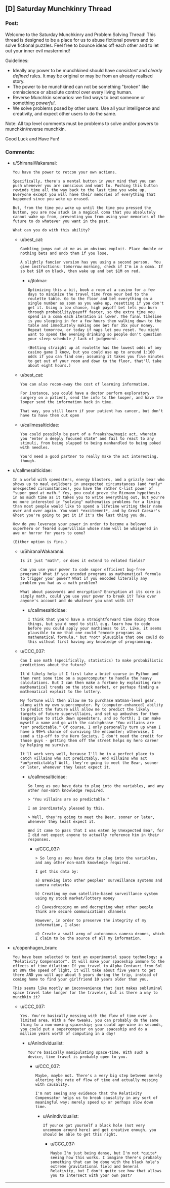 ## [D] Saturday Munchkinry Thread

### Post:

Welcome to the Saturday Munchkinry and Problem Solving Thread! This thread is designed to be a place for us to abuse fictional powers and to solve fictional puzzles. Feel free to bounce ideas off each other and to let out your inner evil mastermind! 

Guidelines:

* Ideally any power to be munchkined should have *consistent* and *clearly defined* rules. It may be original or may be from an already realised story.
* The power to be munchkined can not be something "broken" like omniscience or absolute control over every living human.
* Reverse Munchkin scenarios: we find ways to beat someone or something  *powerful*.
* We solve problems posed by other users. Use all your intelligence and creativity, and expect other users to do the same.

Note: All top level comments must be problems to solve and/or powers to munchkin/reverse munchkin.

Good Luck and Have Fun!

### Comments:

- u/ShiranaiWakaranai:
  ```
  You have the power to retcon your own actions.

  Specifically, there's a mental button in your mind that you can push whenever you are conscious and want to. Pushing this button rewinds time all the way back to the last time you woke up. Everyone except you will have their memories of everything that happened since you woke up erased.

  But, from the time you woke up until the time you pressed the button, you are now stuck in a magical coma that you absolutely cannot wake up from, preventing you from using your memories of the future to do whatever you want in the past.

  What can you do with this ability?
  ```

  - u/best_cat:
    ```
    Gambling jumps out at me as an obvious exploit. Place double or nothing bets and undo them if you lose.

    A slightly fancier version has you using a second person.  You give instructions: tomorrow morning, check if I'm in a coma. If so bet $1M on black, then wake up and bet $1M on red.
    ```

    - u/jtolmar:
      ```
      Optimizing this a bit, book a room at a casino for a few days to minimize the travel time from your bed to the roulette table. Go to the floor and bet everything on a single number as soon as you wake up, resetting if you don't get it. Using a low chance, high payoff bet lets you burn through probability/payoff faster, so the extra time you spend in a coma each iteration is lower. The final timeline is you sleeping in for a few hours then walking down to the table and immediately making one bet for 35x your money. Repeat tomorrow, or today if naps let you reset. You might want to spend the evening drinking so people don't question your sleep schedule / lack of judgement.

      (Betting straight up at roulette has the lowest odds of any casino game I know, but you could use up to around 1:100 odds if you can find one; assuming it takes you five minutes to get out of your room and down to the floor, that'll take about eight hours.)
      ```

  - u/best_cat:
    ```
    You can also recon-away the cost of learning information.

    For instance, you could have a doctor perform exploratory surgery on a patient, send the info to the looper, and have the looper send the information back in time.

    That way, you still learn if your patient has cancer, but don't have to have them cut open
    ```

  - u/callmesalticidae:
    ```
    You could possibly be part of a freakshow/magic act, wherein you "enter a deeply focused state" and fail to react to any stimuli, from being slapped to being manhandled to being poked with needles. 

    You'd need a good partner to really make the act interesting, though.
    ```

- u/callmesalticidae:
  ```
  In a world with speedsters, energy blasters, and a grizzly bear who shows up to maul evildoers in unexpected circumstances (and *only* unexpected circumstances), you have the rather C-list power of "super good at math." Yes, you could prove the Riemann hypothesis in as much time as it takes you to write everything out, but you're no more interested in "solving" mathematics problems for a living than most people would like to spend a lifetime writing their name over and over again. You want *excitement*, and by Great Caesar's Ghost you're going to get it if it's the last thing you do. 

  How do you leverage your power in order to become a beloved superhero or feared supervillain whose name will be whispered in awe or horror for years to come?

  (Either option is fine.)
  ```

  - u/ShiranaiWakaranai:
    ```
    Is it just "math", or does it extend to related fields?

    Can you use your power to code super efficient bug-free programs? What if you encoded programs as mathematical formula to trigger your power? What if you encoded literally any problem you had as a math problem?

    What about passwords and encryption? Encryption at its core is simply math, could you use your power to break it? Take over anyone's account and do whatever you want with it?
    ```

    - u/callmesalticidae:
      ```
      I think that you'd have a straightforward time doing those things, but you'd need to still e.g. learn how to code before you could apply your mathiness to it. Like, it seems plausible to me that one could "encode programs as mathematical formula," but *not* plausible that one could do this without first having any knowledge of programming.
      ```

  - u/CCC_037:
    ```
    Can I use math (specifically, statistics) to make probabilistic predictions about the future?

    It'd likely help if I first take a brief course in Python and then rent some time on a supercomputer to handle the heavy calculations. But I can then make a fortune by exploiting rare mathematical trends on the stock market, or perhaps finding a mathematical exploit to the lottery.

    My fortune will then allow me to purchase Batman-level gear, along with my own supercomputer. My (computer-enhanced) ability to predict the future will allow me to predict the likely targets of future supervillains, and set up ambushes for them (superglue to stick down speedsters, and so forth); I can make myself a name and go with the catchphrase "You villains are *so* predictable." Of course, I only personally turn up when I have a 99+% chance of surviving the encounter; otherwise, I send a tip-off to the Hero Society. I don't need the credit for those guys - getting them off the street helps my hero career by helping me survive.

    It'll work very well, because I'll be in a perfect place to catch villains who act predictably. And villains who act *un*predictably? Well, they're going to meet the Bear, sooner or later, whenever they least expect it.
    ```

    - u/callmesalticidae:
      ```
      So long as you have data to plug into the variables, and any other non-math knowledge required. 

      > "You villains are so predictable." 

      I am inordinately pleased by this. 

      > Well, they're going to meet the Bear, sooner or later, whenever they least expect it.

      And it came to pass that I was eaten by Unexpected Bear, for I did not expect anyone to actually reference him in their responses.
      ```

      - u/CCC_037:
        ```
        > So long as you have data to plug into the variables, and any other non-math knowledge required.

        I get this data by:

        a) Breaking into other peoples' surveillance systems and camera networks

        b) Creating my own satellite-based surveillance system using my stock market/lottery money

        c) Eavesdropping on and decrypting what other people think are secure communications channels

        However, in order to preserve the integrity of my information, I also:

        d) Create a small army of autonomous camera drones, which I claim to be the source of all my information.
        ```

- u/copenhagen_bram:
  ```
  You have been selected to test an experimental space technology: a "Relativity Compensator". It will make your spaceship immune to the effects of time dilation: If you travel to Alpha Centauri from Sol at 80% the speed of light, it will take about five years to get there AND you will age about 5 years during the trip, instead of coming home to find your girlfriend 10 years older than you.

  This seems like mostly an inconvenience that just makes subluminal space travel take longer for the traveler, but is there a way to munchkin it?
  ```

  - u/CCC_037:
    ```
    Yes. You're basically messing with the flow of time over a limited area. With a few tweaks, you can probably do the same thing to a non-moving spaceship; you could age wine in seconds, you could put a supercomputer on your spaceship and do a million years worth of computing in a day!
    ```

    - u/AnIndividualist:
      ```
      You're basically manipulating space-time. With such a device, time travel is probably open to you.
      ```

      - u/CCC_037:
        ```
        Maybe, maybe not. There's a very big step between merely altering the rate of flow of time and actually messing with causality.

        I'm not seeing any evidence that the Relativity Compensator helps us to break causality in any sort of meaningful way; merely speed up or perhaps slow down time.
        ```

        - u/AnIndividualist:
          ```
          If you'ce got yourself a black hole (not very uncommon around here) and get creative enough, you should be able to get this right.
          ```

          - u/CCC_037:
            ```
            Maybe I'm just being dense, but I'm not *quite* seeing how this works. I imagine there's probably something that can be done with the black hole's extreme gravitational field and General Relativity, but I don't quite see how that allows you to intersect with your own past?
            ```

---

